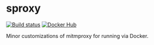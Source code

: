 # sproxy

[![Build status](https://badge.buildkite.com/d8e570c4a1e063de8ed58b18fba39323c4d39a0f06e698cd07.svg?branch=master)](https://buildkite.com/soluble/sproxy)
[![Docker Hub](https://img.shields.io/docker/pulls/soluble/sproxy)](https://hub.docker.com/r/soluble/sproxy)

Minor customizations of mitmproxy for running via Docker.

